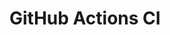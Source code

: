 # GitHub Actions CI




































































































































































































































































































































































































































































































































































































































































































































































































































































































































































































































































































































